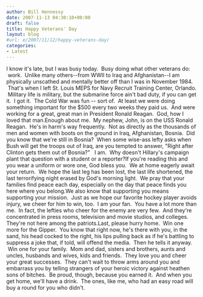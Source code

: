 ```yaml
---
author: Bill Hennessy
date: 2007-11-13 04:30:10+00:00
draft: false
title: Happy Veterans' Day
layout: blog
#url: e/2007/11/12/happy-veterans-day/
categories:
- Latest
---
```


I know it's late, but I was busy today.  Busy doing what other veterans do:  work.  Unlike many others--from WWII to Iraq and Afghanistan--I am physically unscathed and mentally better off than I was in November 1984.  That's when I left St. Louis MEPS for Navy Recruit Training Center, Orlando.  Military life is military, but the submarine force ain't bad duty, if you can get it.  I got it.  The Cold War was fun -- sort of.  At least we were doing something important for the $500 every two weeks they paid us.  And were working for a great, great man in President Ronald Reagan.  God, how I loved that man.Enough about me.  My nephew, John, is on the USS Ronald Reagan.  He's in harm's way frequently.  Not as directly as the thousands of men and women with boots on the ground in Iraq, Afghanistan, Bosnia.  Did you know that we're still in Bosnia?  When some wise-ass lefty asks when Bush will get the troops out of Iraq, are you tempted to answer, "Right after Clinton gets them out of Bosnia?"   I am.  Why doesn't Hillary's campaign plant that question with a student or a reporter?If you're reading this and you wear a uniform or wore one, God bless you.  We at home eagerly await your return.  We hope the last leg has been lost, the last life shortened, the last terrorifying night erased by God's morning light.  We pray that your families find peace each day, especially on the day that peace finds you here where you belong.We also know that supporting you means supporting your mission.  Just as we hope our favorite hockey player avoids injury, we cheer for him to win, too.  I am your fan.  You have a lot more than me.  In fact, the lefties who cheer for the enemy are very few.  And they're concentrated in press rooms, television and movie studios, and colleges. They're not here among the patriots.Last, please hurry home.  Win one more for the Gipper.  You know that right now, he's there with you, in the sand, his head cocked to the right, his lips pulling back as if he's battling to suppress a joke that, if told, will offend the media.  Then he tells it anyway.  Win one for your family.  Mom and dad, sisters and brothers, aunts and uncles, husbands and wives, kids and friends.  They love you and cheer your great successes.  They can't wait to throw arms around you and embarrass you by telling strangers of your heroic victory against heathen sons of bitches.  Be proud, though, because you earned it.  And when you get home, we'll have a drink.  The ones, like me, who had an easy road will buy a round for you who didn't.  
